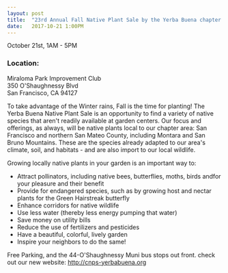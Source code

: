 ```yaml
---
layout: post
title:  "23rd Annual Fall Native Plant Sale by the Yerba Buena chapter of the California Native Plant Society"
date:   2017-10-21 1:00PM
---
```


October 21st, 1AM - 5PM

### Location:
Miraloma Park Improvement Club  
350 O'Shaughnessy Blvd  
San Francisco, CA 94127

To take advantage of the Winter rains, Fall is the time for planting! The Yerba Buena Native Plant Sale is an opportunity to find a variety of native species that aren't readily available at garden centers. Our focus and offerings, as always, will be native plants local to our chapter area: San Francisco and northern San Mateo County, including Montara and San Bruno Mountains. These are the species already adapted to our area's climate, soil, and habitats - and are also import to our local wildlife.

Growing locally native plants in your garden is an important way to:
 * Attract pollinators, including native bees, butterflies, moths, birds andfor your pleasure and their benefit
 * Provide for endangered species, such as by growing host and nectar plants for the Green Hairstreak butterfly
 * Enhance corridors for native wildlife
 * Use less water (thereby less energy pumping that water)
 * Save money on utility bills
 * Reduce the use of fertilizers and pesticides
 * Have a beautiful, colorful, lively garden
 * Inspire your neighbors to do the same!

Free Parking, and the 44-O'Shaughnessy Muni bus stops out front. check out our new website: http://cnps-yerbabuena.org  
